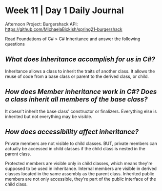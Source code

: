 # Week 11 | Day 1 Daily Journal

Afternoon Project: Burgershack API: https://github.com/MichaelaBickish/spring21-burgershack 

Read Foundations of C# > C# Inheritance and answer the following questions

## *What does Inheritance accomplish for us in C#?*
Inheritance allows a class to inherit the traits of another class. It allows the reuse of code from a base class or parent to the derived class, or child.

## *How does Member inheritance work in C#? Does a class inherit all members of the base class?*
It doesn't inherit the base class' constructor or finalizers. Everything else is inherited but not everything may be visible.

## *How does accessibility affect inheritance?*
Private members are not visible to child classes. BUT, private members can actually be accessed in child classes if the child class is nested in the parent class.

Protected members are visible only in child classes, which means they're supposed to be used in inheritance. Internal members are visible in derived classes located in the same assembly as the parent class. Inherited public members are not only accessible, they're part of the public interface of the child class.




